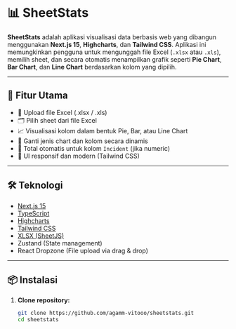 # 📊 SheetStats

**SheetStats** adalah aplikasi visualisasi data berbasis web yang dibangun menggunakan **Next.js 15**, **Highcharts**, dan **Tailwind CSS**. Aplikasi ini memungkinkan pengguna untuk mengunggah file Excel (`.xlsx` atau `.xls`), memilih sheet, dan secara otomatis menampilkan grafik seperti **Pie Chart**, **Bar Chart**, dan **Line Chart** berdasarkan kolom yang dipilih.

---

## 🚀 Fitur Utama

- 📁 Upload file Excel (.xlsx / .xls)
- 🗂 Pilih sheet dari file Excel
- 📈 Visualisasi kolom dalam bentuk Pie, Bar, atau Line Chart
- 🔁 Ganti jenis chart dan kolom secara dinamis
- 🧮 Total otomatis untuk kolom `Incident` (jika numeric)
- 🌙 UI responsif dan modern (Tailwind CSS)

---

## 🛠️ Teknologi

- [Next.js 15](https://nextjs.org/)
- [TypeScript](https://www.typescriptlang.org/)
- [Highcharts](https://www.highcharts.com/)
- [Tailwind CSS](https://tailwindcss.com/)
- [XLSX (SheetJS)](https://github.com/SheetJS/sheetjs)
- Zustand (State management)
- React Dropzone (File upload via drag & drop)

---

## 📦 Instalasi

1. **Clone repository:**
   ```bash
   git clone https://github.com/agamm-vitooo/sheetstats.git
   cd sheetstats
